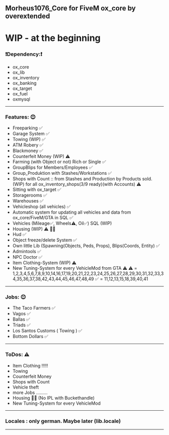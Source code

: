 ## Morheus1076_Core for FiveM ox_core by overextended

# WIP - at the beginning

### ❗️Dependency:❗️

- ox_core
- ox_lib
- ox_inventory
- ox_banking
- ox_target
- ox_fuel
- oxmysql

---------------
### Features: 😊

- Freeparking ✅
- Garage System ✅
- Towing (WIP) ✅
- ATM Robery ✅
- Blackmoney ✅
- Counterfeit Money (WIP) ⚠️
- Farming (with Object or not) Rich or Single ✅
- GroupBlips for Members/Employees ✅
- Group_Produktion with Stashes/Workstations ✅
- Shops with Count :: from Stashes and Production by Products sold. (WIP) for all ox_inventory_shops(3/9 ready)(with Accounts) ⚠️
- Sitting with ox_target ✅
- Storagerooms ✅
- Warehouses ✅
- Vehicleshop (all vehicles) ✅
- Automatic system for updating all vehicles and data from ox_core/FiveM/GTA in SQL ✅
- Vehicles (Mileage✅, Wheels⚠️, Oil✅) SQL (WIP)
- Housing (WIP) ⚠️ 😵‍💫
- Hud ✅
- Object freeze/delete System ✅
- Own little Lib (Spawning(Objects, Peds, Props), Blips(Coords, Entity) ✅
- Admintools ✅
- NPC Doctor ✅
- Item Clothing-System (WIP) ⚠️
- New Tuning-System for every VehicleMod from GTA ⚠️
    ⚠️ = 1,2,3,4,5,6,7,8,9,10,14,16,17,19,20,21,22,23,24,25,26,27,28,29,30,31,32,33,34,35,36,37,38,42,43,44,45,46,47,48,49
    ✅ = 11,12,13,15,18,39,40,41

---------------
### Jobs: 😊

- The Taco Farmers ✅
- Vagos ✅
- Ballas ✅
- Triads ✅
- Los Santos Customs ( Towing ) ✅
- Bottom Dollars ✅

---------------
### ToDos: ⚠️

- Item Clothing !!!!!
- Towing
- Counterfeit Money
- Shops with Count
- Vehicle theft
- more Jobs .........
- Housing 😵‍💫 (No IPL with Buckethandle)
- New Tuning-System for every VehicleMod

---------------
### Locales : only german. Maybe later (lib.locale)
---------------

